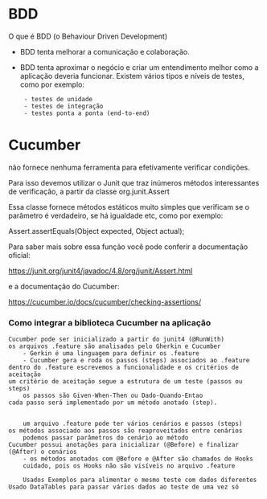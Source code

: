 # BDD
O que é BDD (o Behaviour Driven Development)
- BDD tenta melhorar a comunicação e colaboração.
- BDD tenta aproximar o negócio e criar um entendimento melhor como a aplicação deveria funcionar.
   Existem vários tipos e níveis de testes, como por exemplo:

       - testes de unidade
       - testes de integração
       - testes ponta a ponta (end-to-end)

# Cucumber
não fornece nenhuma ferramenta para efetivamente verificar condições.

Para isso devemos utilizar o Junit que traz inúmeros métodos interessantes de verificação, a partir da classe org.junit.Assert

Essa classe fornece métodos estáticos muito simples que verificam se o parâmetro é verdadeiro, se há igualdade etc, como por exemplo:

Assert.assertEquals(Object expected, Object actual);

Para saber mais sobre essa função você pode conferir a documentação oficial:

https://junit.org/junit4/javadoc/4.8/org/junit/Assert.html

e a documentação do Cucumber:

https://cucumber.io/docs/cucumber/checking-assertions/



### Como integrar a biblioteca Cucumber na aplicação

    Cucumber pode ser inicializado a partir do junit4 (@RunWith)
    os arquivos .feature são analisados pelo Gherkin e Cucumber
        - Gerkin é uma linguagem para definir os .feature
        - Cucumber gera e roda os passos (steps) associados ao .feature
    dentro do .feature escrevemos a funcionalidade e os critérios de aceitação
    um critério de aceitação segue a estrutura de um teste (passos ou steps)
        os passos são Given-When-Then ou Dado-Quando-Entao
    cada passo será implementado por um método anotado (step).

    
        um arquivo .feature pode ter vários cenários e passos (steps)
    os métodos associado aos passos são reaproveitados entre cenários
        podemos passar parâmetros do cenário ao método
    Cucumber possui anotações para inicializar (@Before) e finalizar (@After) o cenários
        - os métodos anotados com @Before e @After são chamados de Hooks
        cuidado, pois os Hooks não são visíveis no arquivo .feature
        
        Usados Exemplos para alimentar o mesmo teste com dados diferentes
	Usado DataTables para passar vários dados ao teste de uma vez só


